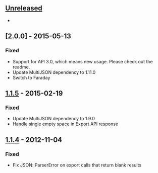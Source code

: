 ## [Unreleased][unreleased]
-
## [2.0.0] - 2015-05-13
### Fixed
- Support for API 3.0, which means new usage. Please check out the readme.
- Update MultiJSON dependency to 1.11.0
- Switch to Faraday

## [1.1.5] - 2015-02-19
### Fixed
- Update MultiJSON dependency to 1.9.0
- Handle single empty space in Export API response

## [1.1.4] - 2012-11-04
### Fixed
- Fix JSON::ParserError on export calls that return blank results

[unreleased]: https://github.com/amro/gibbon/compare/v1.1.5...HEAD
[1.1.4]: https://github.com/amro/gibbon/compare/v1.1.3...v1.1.4
[1.1.5]: https://github.com/amro/gibbon/compare/v1.1.4...v1.1.5
